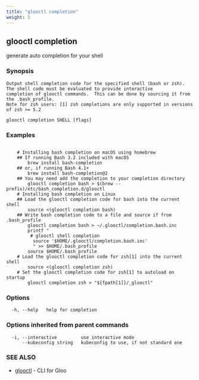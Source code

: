 ```yaml
---
title: "glooctl completion"
weight: 5
---
```

## glooctl completion

generate auto completion for your shell

### Synopsis


	Output shell completion code for the specified shell (bash or zsh).
	The shell code must be evaluated to provide interactive
	completion of glooctl commands.  This can be done by sourcing it from
	the .bash_profile.
	Note for zsh users: [1] zsh completions are only supported in versions of zsh >= 5.2

```
glooctl completion SHELL [flags]
```

### Examples

```

	# Installing bash completion on macOS using homebrew
	## If running Bash 3.2 included with macOS
	  	brew install bash-completion
	## or, if running Bash 4.1+
	    brew install bash-completion@2
	## You may need add the completion to your completion directory
	    glooctl completion bash > $(brew --prefix)/etc/bash_completion.d/glooctl
	# Installing bash completion on Linux
	## Load the glooctl completion code for bash into the current shell
	    source <(glooctl completion bash)
	## Write bash completion code to a file and source if from .bash_profile
	    glooctl completion bash > ~/.glooctl/completion.bash.inc
	    printf "
 	     # glooctl shell completion
	      source '$HOME/.glooctl/completion.bash.inc'
	      " >> $HOME/.bash_profile
	    source $HOME/.bash_profile
	# Load the glooctl completion code for zsh[1] into the current shell
	    source <(glooctl completion zsh)
	# Set the glooctl completion code for zsh[1] to autoload on startup
	    glooctl completion zsh > "${fpath[1]}/_glooctl"
```

### Options

```
  -h, --help   help for completion
```

### Options inherited from parent commands

```
  -i, --interactive         use interactive mode
      --kubeconfig string   kubeconfig to use, if not standard one
```

### SEE ALSO

* [glooctl](../glooctl)	 - CLI for Gloo

